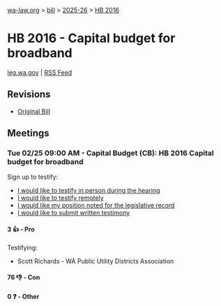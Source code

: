 [wa-law.org](/) > [bill](/bill/) > [2025-26](/bill/2025-26/) > [HB 2016](/bill/2025-26/hb/2016/)

# HB 2016 - Capital budget for broadband
[leg.wa.gov](https://app.leg.wa.gov/billsummary?BillNumber=2016&Year=2025&Initiative=false) | [RSS Feed](./rss.xml)

## Revisions
* [Original Bill](1/)

## Meetings
### Tue 02/25 09:00 AM - Capital Budget (CB): HB 2016 Capital budget for broadband
Sign up to testify:
* [I would like to testify in person during the hearing](https://app.leg.wa.gov/csi/Testifier/Add?chamber=House&mId=32924&aId=164923&caId=26129&tId=1)
* [I would like to testify remotely](https://app.leg.wa.gov/csi/Testifier/Add?chamber=House&mId=32924&aId=164923&caId=26129&tId=2)
* [I would like my position noted for the legislative record](https://app.leg.wa.gov/csi/Testifier/Add?chamber=House&mId=32924&aId=164923&caId=26129&tId=3)
* [I would like to submit written testimony](https://app.leg.wa.gov/csi/Testifier/Add?chamber=House&mId=32924&aId=164923&caId=26129&tId=4)

#### 3 👍 - Pro
Testifying:
* Scott Richards - WA Public Utility Districts Association

#### 76 👎 - Con

#### 0 ❓ - Other
